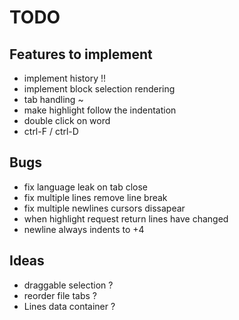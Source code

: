 # TODO

## Features to implement

- implement history !!
- implement block selection rendering
- tab handling ~
- make highlight follow the indentation
- double click on word
- ctrl-F / ctrl-D

## Bugs

- fix language leak on tab close
- fix multiple lines remove line break
- fix multiple newlines cursors dissapear
- when highlight request return lines have changed
- newline always indents to +4

## Ideas

- draggable selection ?
- reorder file tabs ?
- Lines data container ?